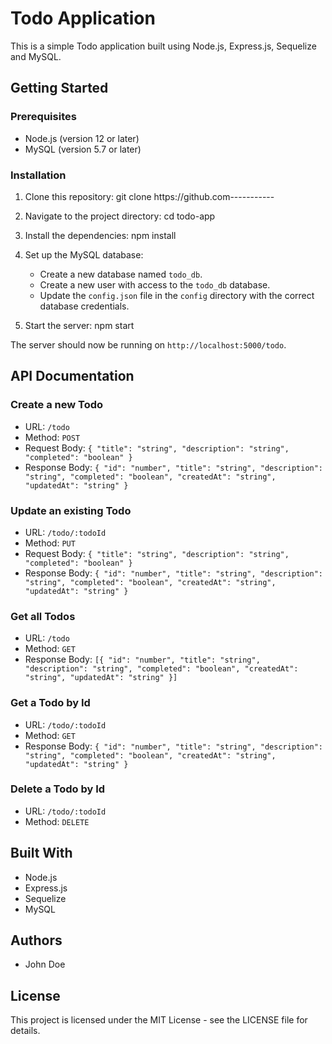 # Todo Application

This is a simple Todo application built using Node.js, Express.js, Sequelize and MySQL.

## Getting Started

### Prerequisites

- Node.js (version 12 or later)
- MySQL (version 5.7 or later)

### Installation

1. Clone this repository:
git clone https://github.com-----------

2. Navigate to the project directory:
cd todo-app

3. Install the dependencies:
npm install


4. Set up the MySQL database:

   - Create a new database named `todo_db`.
   - Create a new user with access to the `todo_db` database.
   - Update the `config.json` file in the `config` directory with the correct database credentials.

5. Start the server:
npm start


The server should now be running on `http://localhost:5000/todo`.

## API Documentation

### Create a new Todo

- URL: `/todo`
- Method: `POST`
- Request Body: `{ "title": "string", "description": "string", "completed": "boolean" }`
- Response Body: `{ "id": "number", "title": "string", "description": "string", "completed": "boolean", "createdAt": "string", "updatedAt": "string" }`

### Update an existing Todo

- URL: `/todo/:todoId`
- Method: `PUT`
- Request Body: `{ "title": "string", "description": "string", "completed": "boolean" }`
- Response Body: `{ "id": "number", "title": "string", "description": "string", "completed": "boolean", "createdAt": "string", "updatedAt": "string" }`

### Get all Todos

- URL: `/todo`
- Method: `GET`
- Response Body: `[{ "id": "number", "title": "string", "description": "string", "completed": "boolean", "createdAt": "string", "updatedAt": "string" }]`

### Get a Todo by Id

- URL: `/todo/:todoId`
- Method: `GET`
- Response Body: `{ "id": "number", "title": "string", "description": "string", "completed": "boolean", "createdAt": "string", "updatedAt": "string" }`

### Delete a Todo by Id

- URL: `/todo/:todoId`
- Method: `DELETE`

## Built With

- Node.js
- Express.js
- Sequelize
- MySQL

## Authors

- John Doe

## License

This project is licensed under the MIT License - see the LICENSE file for details.







